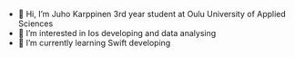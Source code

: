 - 👋 Hi, I’m Juho Karppinen 3rd year student at Oulu University of Applied Sciences
- 👀 I’m interested in Ios developing and data analysing
- 🌱 I’m currently learning Swift developing

<!---
JuhoKar/JuhoKar is a ✨ special ✨ repository because its `README.md` (this file) appears on your GitHub profile.
You can click the Preview link to take a look at your changes.
--->

